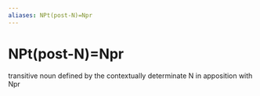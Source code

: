 ```yaml
---
aliases: NPt(post-N)=Npr
---
```

# NPt(post-N)=Npr

transitive noun defined by the contextually determinate N in apposition with Npr
